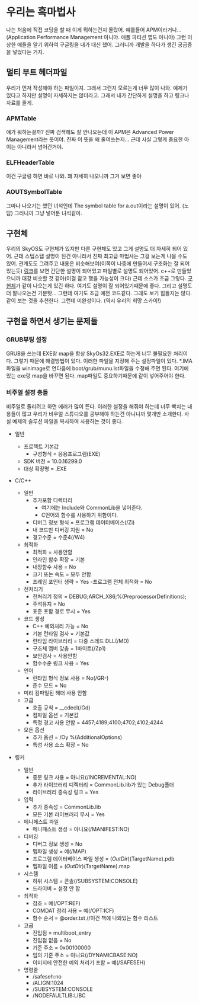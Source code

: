 # 우리는 흑마법사

나는 처음에 직접 코딩을 할 때 이게 뭐하는건지 몰랐어. 얘를들어 APM이라거나... (Application Performance Management 아니야. 애플 파티션 맵도 아니야) 그런 이상한 애들을 알기 위하여 구글링을 내가 대신 했어. 그러니까 개발을 하다가 생긴 궁금증을 넣었다는 거지. 

## 멀티 부트 헤더파일

우리가 먼저 작성해야 하는 파일이지. 그래서 그런지 모르는게 너무 많이 나와. 예제가 있다고 하지만 설명이 자세하지는 않더라고. 그래서 내가 간단하게 설명을 하고 링크나 자료를 줄게.

### APMTable
얘가 뭐하는걸까? 진짜 검색해도 잘 안나오는데 이 APM은 Advanced Power Management라는 뜻이야. 진짜 이 뜻을 왜 줄여쓰는지... 근데 사실 그렇게 중요한 아이는 아니라서 넘어간거야.

### ELFHeaderTable
이건 구글링 하면 바로 나와. 꽤 자세히 나오니까 그거 보면 좋아

### AOUTSymbolTable
그마나 나오기는 했던 녀석인데 The symbol table for a.out이라는 설명이 있어. (노답) 그러니까 그냥 넣어둔 녀석같아.

## 구현체
우리의 SkyOS도 구현체가 있지만 다른 구현체도 있고 그게 설명도 더 자세히 되어 있어. 근데 스텝스텝 설명이 된건 아니라서 진짜 최고급 마법사는 그걸 보는게 나을 수도 있어. 관계도도 그려주고 내용은 비슷해보여(이쪽이 나중에 만들어서 구조화는 잘 되어있는듯)
[링크](http://www.freenos.org/doxygen/index-2.html)를 보면 간단한 설명이 되어있고 파일별로 설명도 되어있어. c++로 만들었으니까 대강 비슷할 것 같아(이걸 참고 했을 가능성이 크다) 근데 소스가 조금 그렇다.
[구현체](http://www.brokenthorn.com/Resources/)가 같이 나오는게 있긴 하다. 여기도 설명이 잘 되어있기때문에 좋다. 그리고 설명도 더 잘나오는건 기분탓... 그런데 여기도 조금 예전 코드같다. 그래도 보기 힘들지는 않다. 같이 보는 것을 추천한다. 그런데 미완성이다. (역시 우리의 희망 스카이!)

## 구현을 하면서 생기는 문제들

### GRUB부팅 설정

GRUB을 쓰는데 EXE랑 map을 항상 SkyOs32.EXE로 하는게 너무 불필요한 처리이다. 그렇기 때문에 해결방법이 있다. 이러한 파일을 지정해 주는 설정파일이 있다. 
*.IMA파일을 winimage로 연다음에 boot/grub/munu.lst파일을 수정해 주면 된다. 여기에 있는 exe랑 map을 바꾸면 된다. map파일도 중요하기때문에 같이 넣어주어야 한다.

### 비주얼 설정 충돌

비주얼로 돌리려고 하면 에러가 많이 뜬다. 이러한 설정을 해줘야 하는데 너무 빡치는 내용들이 많고 우리가 비우얼 스튜디오를 공부해야 하는건 아니니까 몇개만 소개한다. 사실 예제의 솔루션 파일을 복사하여 사용하는 것이 좋다.

- 일반
    - 프로젝트 기본값
        - 구성형식 = 응용프로그램(EXE)
    - SDK 버전 = 10.0.16299.0
    - 대상 확장명 = .EXE


- C/C++
    - 일반
        - 추가포함 디렉터리
            - 여기에는 Include와 CommonLib을 넣어준다.
            - C언어의 함수를 사용하기 위함이다.
        - 디버그 정보 형식 = 프로그램 데이터베이스(/Zi)
        - 내 코드만 디버깅 지원 = No
        - 경고수준 = 수준4(/W4)
    - 최적화
        - 최적화 = 사용안함
        - 인라인 함수 확장 = 기본
        - 내장함수 사용 = No
        - 크기 또는 속도 = 모두 안함
        - 프레임 포인터 생략 = Yes
        -프로그램 전체 최적화 = No
    - 전처리기
        - 전처리기 정의 = DEBUG;ARCH_X86;%(PreprocessorDefinitions);
        - 주석유지 = No
        - 표준 포함 경로 무시 = Yes
    - 코드 생성
        - C++ 예외처리 가능 = No
        - 기본 런타임 검사 = 기본값
        - 런타임 라이브러리 = 다중 스레드 DLL(/MD)
        - 구조체 멤버 맞춤 = 1바이트(/Zp1)
        - 보안검사 = 사용안함
        - 함수수준 링크 사용 = Yes
    - 언어
        - 런타임 형식 정보 사용 = No(/GR-)
        - 준수 모드 = No
    - 미리 컴파일된 헤더 사용 안함
    - 고급
        - 호출 규칙 = __cdecl(/Gd)
        - 컴파일 옵션 = 기본값
        - 특정 경고 사용 안함 = 4457;4189;4100;4702;4102;4244
    - 모든 옵션 
        - 추가 옵션 = /Oy %(AdditionalOptions)
        - 특성 사용 소스 확장 = No
- 링커 
    - 일반
        - 증분 링크 사용 = 아니요(/INCREMENTAL:NO)
        - 추가 라이브러리 디렉터리 = CommonLib.lib가 있는 Debug폴더
        - 라이브러리 종속성 링크 = Yes
    - 입력
        - 추가 종속성 = CommonLib.lib
        - 모든 기본 라이브러리 무시 = Yes
    - 메니페스트 파일
        - 메니페스트 생성 = 아니요(/MANIFEST:NO)
    - 디버깅
         - 디버그 정보 생성 = No
         - 맵파일 생성 = 예(/MAP)
         - 프로그램 데이터베이스 파일 생성 = $(OutDir)$(TargetName).pdb
         - 멥파일 이름 = $(OutDir)$(TargetName).map
    - 시스템
        - 하위 시스템 = 콘솔(/SUBSYSTEM:CONSOLE)
        - 드라이버 = 설정 안 함
    - 최적화
        - 참조 = 예(/OPT:REF)
        - COMDAT 정리 사용 = 예(/OPT:ICF)
        - 함수 순서 = @order.txt //이건 책에 나와있는 함수 리스트
    - 고급
        - 진입점 = multiboot_entry
        - 진입점 없음 = No
        - 기준 주소 = 0x00100000
        - 임의 기준 주소 = 아니요(/DYNAMICBASE:NO)
        - 이미지에 안전한 예외 처리기 포함 = 예(/SAFESEH)
    - 명령줄
        - /safeseh:no
        - /ALIGN:1024
        - /SUBSYSTEM:CONSOLE
        - /NODEFAULTLIB:LIBC 